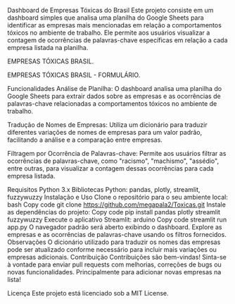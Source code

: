 Dashboard de Empresas Tóxicas do Brasil
Este projeto consiste em um dashboard simples que analisa uma planilha do Google Sheets para identificar as empresas mais mencionadas em relação a comportamentos tóxicos no ambiente de trabalho. Ele permite aos usuários visualizar a contagem de ocorrências de palavras-chave específicas em relação a cada empresa listada na planilha.

EMPRESAS TÓXICAS BRASIL.

EMPRESAS TÓXICAS BRASIL - FORMULÁRIO.

Funcionalidades
Análise de Planilha: O dashboard analisa uma planilha do Google Sheets para extrair dados sobre as empresas e as ocorrências de palavras-chave relacionadas a comportamentos tóxicos no ambiente de trabalho.

Tradução de Nomes de Empresas: Utiliza um dicionário para traduzir diferentes variações de nomes de empresas para um valor padrão, facilitando a análise e a comparação entre empresas.

Filtragem por Ocorrência de Palavras-chave: Permite aos usuários filtrar as ocorrências de palavras-chave, como "racismo", "machismo", "assédio", entre outras, para visualizar a contagem dessas ocorrências para cada empresa listada.

Requisitos
Python 3.x
Bibliotecas Python: pandas, plotly, streamlit, fuzzywuzzy
Instalação e Uso
Clone o repositório para o seu ambiente local:
bash
Copy code
git clone https://github.com/megapala2/Toxicas.git
Instale as dependências do projeto:
Copy code
pip install pandas plotly streamlit fuzzywuzzy
Execute o aplicativo Streamlit:
arduino
Copy code
streamlit run app.py
O navegador padrão será aberto exibindo o dashboard. Explore as empresas e as ocorrências de palavras-chave usando os filtros fornecidos.
Observações
O dicionário utilizado para traduzir os nomes das empresas pode ser atualizado conforme necessário para incluir mais variações ou empresas adicionais.
Contribuição
Contribuições são bem-vindas! Sinta-se à vontade para enviar pull requests com melhorias, correções de bugs ou novas funcionalidades.
Principalmente para adicionar novas empresas na lista!

Licença
Este projeto está licenciado sob a MIT License.
